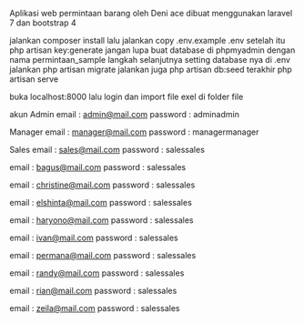 ﻿Aplikasi web permintaan barang oleh Deni ace
dibuat menggunakan laravel 7 dan bootstrap 4

jalankan composer install
lalu jalankan copy .env.example .env
setelah itu php artisan key:generate
jangan lupa buat database di phpmyadmin dengan nama permintaan_sample
langkah selanjutnya setting database nya di .env
jalankan php artisan migrate
jalankan juga php artisan db:seed
terakhir php artisan serve

buka localhost:8000
lalu login dan import file exel di folder file

akun
Admin 
email : admin@mail.com
password : adminadmin

Manager
email : manager@mail.com
password : managermanager

Sales
email : sales@mail.com
password : salessales

email : bagus@mail.com
password : salessales

email : christine@mail.com
password : salessales

email : elshinta@mail.com
password : salessales

email : haryono@mail.com
password : salessales

email : ivan@mail.com
password : salessales

email : permana@mail.com
password : salessales

email : randy@mail.com
password : salessales

email : rian@mail.com
password : salessales

email : zeila@mail.com
password : salessales